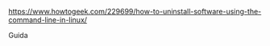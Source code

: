 https://www.howtogeek.com/229699/how-to-uninstall-software-using-the-command-line-in-linux/

Guida 
